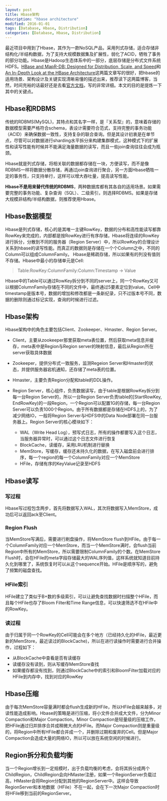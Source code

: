 ```yaml
---
layout: post
title: Hbase架构
description: "hbase architecture"
modified: 2016-01-01
tags: [Database, Hbase, Distribution]
categories: [Database, Hbase, Distribution]
---
```


最近项目中用到了Hbase，其作为一款NoSQL产品，采用列式存储，适合存储非结构化/半结构数据，为了支持大规模数据集及扩展性，弱化了ACID，牺牲了事务的部分功能。Hbase是Hadoop生态体系中的一部分，底层存储是分布式文件系统HDFS。[HBase and MapR-DB: Designed for Distribution, Scale, and Speed](https://mapr.com/blog/hbase-and-mapr-db-designed-distribution-scale-and-speed)和[An In-Depth Look at the HBase Architecture](https://mapr.com/blog/in-depth-look-hbase-architecture/)这两篇文章写的很好，把hbase的适用场景、架构设计及关键实现清晰易懂的描述出来，推荐读下这两篇博客，当然，时间充裕的话最好还是去看[官方文档](http://hbase.apache.org/book.html#arch.overview)，写的非常详细。本文的目的是提炼一下其中的关键点。

## Hbase和RDBMS
传统的RDBMS(MySQL)，其特点和其名字一样，是『关系型』的，意味着存储的数据模型需要严格符合schema，表设计需要符合范式，支持完整的事务功能（ACID）来确保数据一致性，支持复杂的联合查询。但是其设计初衷是在单节点，尽管可以对数据进行sharding水平拆分来构建集群模式，这种模式下的扩展性和读写性能有时候并不能满足海量数据的读写，而且一些join查询往往会成为瓶颈。

Hbase就是列式存储，将相关联的数据都存储在一块，方便读写，而不是像RDBMS一样将数据分散存储，再通过join查询进行聚合，另一方面Hbase牺牲一定的事务性，只支持单行，这样可以增大吞吐量，提高读写性能。

**Hbase不是用来替代传统的RDBMS**，两种数据库都有其各自的适用场景。如果需要完整的事务功能、复杂查询（SQL）、二级索引，则选择RDBMS。如果是存储大规模非结构/半结构数据，则推荐使用Hbase。

## Hbase数据模型
Hbase是列式存储，核心的是其唯一主键RowKey，数据的分布和高性能读写都靠RowKey来完成的，内部都是按RowKey进行有序存储，Hbase将连续的RowKey进行拆分，分散到不同的服务器（Region Server）中，所以RowKey的合理设计关系到hbase的读写性能。而真正的数据则是存储在一个个Column之中，不同的Column可以组成ColumnFamily。
Hbase是稀疏存储，所以如果有的列没有值则不存储。Hbase中最小的存储单元是Cell:

> Table:RowKey:ColumnFamily:Column:Timestamp -> Value

Hbase中的Table可以通过RowKey拆分到不同的server上，同一个RowKey又可以根据ColumnFamily存储在不同的文件中，最终通过5要素定位到value。Cell中timestamp是版本号，数据的增加和修改都是一条新纪录，只不过版本号不同，数据的删除则通过标记实现，查询的时候进行过滤。

## Hbase架构
Hbase架构中的角色主要包括Client、Zookeeper、Hmaster、Region Server。

* Client，主要从zookeeper那里获取meta表位置，然后获取meta信息并缓存，meta表中是Region与Region server的映射信息，最后从Region所在server获取具体数据

* Zookeeper，提供分布式一致服务，监测Regeion Server和Hmaster的状态，并提供服务器宕机通知，还存储了meta表的位置。

* Hmaster，主要负责Region分配和table的DDL操作。

* Region Server，核心组件，负责数据读写，由于table是根据RowKey拆分到每一台Region Server的，所以一台Region Server负责table的[StartRowKey, EndRowKey)的一段Region，一个Region可以配置1G的存储，每一台Region Server可以负责1000个Region。由于所有数据都是存储在HDFS上的，为了减少网络IO，一般将Region Server与HDFS中的Data Node部署在同一台服务器上。Region Server的核心模块如下：
    - WAL（Write Head Log），预写式日志，所有的操作都要写入这个日志，当服务器异常时，可以通过这个日志文件进行恢复
    - BlockCache，读缓存，采用LRU机制进行替换
    - MemStore，写缓存，缓存还未持久化的数据，在写入磁盘前会进行排序，每一个region的每一个ColumnFamily对应一个MemStore
    - HFile，存储有序的KeyValue记录至HDFS

## Hbase读写
### 写过程
Hbase写过程包含两步，首先将数据写入WAL，其次将数据写入MemStore，成功后可以返回ack至Client。

### Region Flush
当MemStore写满后，需要进行刷盘操作，将MemStore flush到HFile。由于每一个ColumnFamily对应一个MemStore，而当一个MemStore满时，会flush当前Region中所有的MemStore，所以需要限制ColumnFamily的个数。在MemStore Flush时，会在HFile的meta字段存储最大的WAL序列值，这样系统就知道目前持久化到哪里了，系统恢复时可以从这个sequence开始。HFile是顺序写的，避免了频繁的磁盘查找。

### HFile索引
HFile建立了类似于B+数的多级索引，可以让避免查找数据时扫描整个HFile，而且每个HFile也存了Bloom Filter和Time Range信息，可以快速筛选不在HFile中的RowKey。

### 读过程
由于归属于同一个RowKey的Cell可能会在多个地方（已经持久化的HFile，最近更新的MemStore，最近读过的BlockCache)，所以在进行读操作时需要进行合并操作，过程如下：

* 从BlockCache中查看是否有读缓存
* 读缓存没有读到，则从写缓存MemStore查找
* 如果缓存都没有找到，则通过BlockCache中的索引和BloomFilter加载对应的HFile到内存中，找到对应的RowKey

## Hbase压缩
由于每次MemStore容量满时都会flush生成新的HFile，所以HFile会越来越多，对读性能造成影响。Hbase的策略是进行压缩，将小文件合并成大文件，分为Minor Compaction和Major Compaction。Minor Compaction是轻量级的压缩工作，把HFile通过归并排序合并成稍微大点的HFile。而Major Compaction则是重量级的，将Region中所有HFile都合并成一个，并删除过期和废弃的Cell。但是Major Compaction会造成大量的网络IO，所以可以放在系统空闲的时候进行。

## Region拆分和负载均衡
当一个Region增长到一定规模时，出于负载均衡的考虑，会将其拆分成两个ChildRegion，ChildRegion会向HMaster注册，如果一个RegionServer负载过高，HMaster会将Region分配到其他的RegionServer中。这样会导致RegionServer和本地数据（HFile）不在一起，会在下一次Major Compaction时将HFile移到当前的RegionServer。










